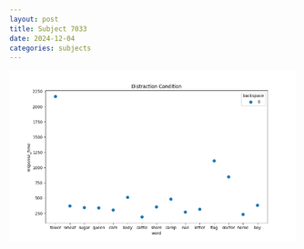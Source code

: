 ```yaml
---
layout: post
title: Subject 7033
date: 2024-12-04
categories: subjects
---
```


![](data/7033/run-19/7033_rt_acc_fuzzy_delay.png)
